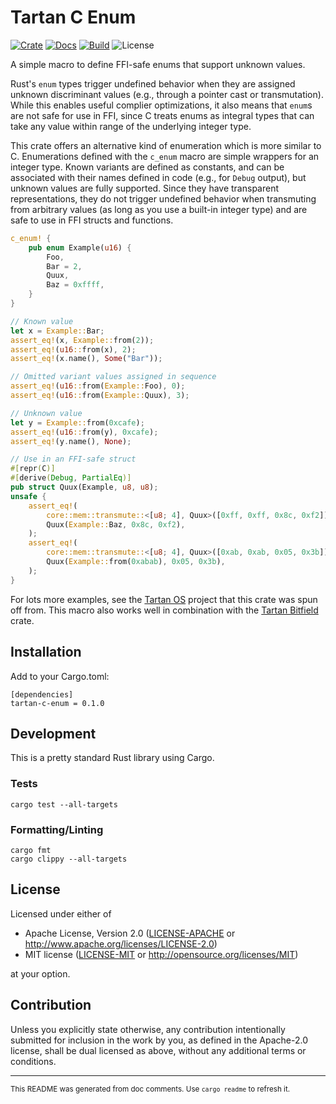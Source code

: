 # Tartan C Enum

[![Crate](https://img.shields.io/crates/v/tartan-c-enum)](https://crates.io/crates/tartan-c-enum)
[![Docs](https://img.shields.io/docsrs/tartan-c-enum)](https://docs.rs/tartan-c-enum)
[![Build](https://github.com/cimbul/tartan-c-enum/actions/workflows/build.yml/badge.svg)](https://github.com/cimbul/tartan-c-enum/actions/workflows/build.yml)
![License](https://img.shields.io/crates/l/tartan-c-enum)

A simple macro to define FFI-safe enums that support unknown values.

Rust's `enum` types trigger undefined behavior when they are assigned unknown
discriminant values (e.g., through a pointer cast or transmutation). While this
enables useful complier optimizations, it also means that `enum`s are not safe for use
in FFI, since C treats enums as integral types that can take any value within range of
the underlying integer type.

This crate offers an alternative kind of enumeration which is more similar to C.
Enumerations defined with the `c_enum` macro are simple wrappers for an integer type.
Known variants are defined as constants, and can be associated with their names
defined in code (e.g., for `Debug` output), but unknown values are fully supported.
Since they have transparent representations, they do not trigger undefined behavior
when transmuting from arbitrary values (as long as you use a built-in integer type)
and are safe to use in FFI structs and functions.

```rust
c_enum! {
    pub enum Example(u16) {
        Foo,
        Bar = 2,
        Quux,
        Baz = 0xffff,
    }
}

// Known value
let x = Example::Bar;
assert_eq!(x, Example::from(2));
assert_eq!(u16::from(x), 2);
assert_eq!(x.name(), Some("Bar"));

// Omitted variant values assigned in sequence
assert_eq!(u16::from(Example::Foo), 0);
assert_eq!(u16::from(Example::Quux), 3);

// Unknown value
let y = Example::from(0xcafe);
assert_eq!(u16::from(y), 0xcafe);
assert_eq!(y.name(), None);

// Use in an FFI-safe struct
#[repr(C)]
#[derive(Debug, PartialEq)]
pub struct Quux(Example, u8, u8);
unsafe {
    assert_eq!(
        core::mem::transmute::<[u8; 4], Quux>([0xff, 0xff, 0x8c, 0xf2]),
        Quux(Example::Baz, 0x8c, 0xf2),
    );
    assert_eq!(
        core::mem::transmute::<[u8; 4], Quux>([0xab, 0xab, 0x05, 0x3b]),
        Quux(Example::from(0xabab), 0x05, 0x3b),
    );
}
```

For lots more examples, see the [Tartan OS](https://github.com/cimbul/tartan-os)
project that this crate was spun off from. This macro also works well in combination
with the [Tartan Bitfield](https://github.com/cimbul/tartan-bitfield) crate.

## Installation

Add to your Cargo.toml:
```
[dependencies]
tartan-c-enum = 0.1.0
```

## Development

This is a pretty standard Rust library using Cargo.

### Tests

```
cargo test --all-targets
```

### Formatting/Linting

```
cargo fmt
cargo clippy --all-targets
```

## License

Licensed under either of

 * Apache License, Version 2.0
   ([LICENSE-APACHE](LICENSE-APACHE) or http://www.apache.org/licenses/LICENSE-2.0)
 * MIT license
   ([LICENSE-MIT](LICENSE-MIT) or http://opensource.org/licenses/MIT)

at your option.

## Contribution

Unless you explicitly state otherwise, any contribution intentionally submitted
for inclusion in the work by you, as defined in the Apache-2.0 license, shall be
dual licensed as above, without any additional terms or conditions.

---

<small>This README was generated from doc comments. Use `cargo readme` to refresh it.</small>
